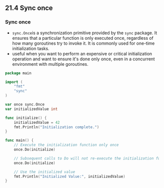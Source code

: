 ## 21.4 Sync once

### Sync once
- `sync.Once`is a synchronization primitive provided by the `sync` package. It ensures that a particular function is only executed once, regardless of how many goroutines try to invoke it. It is commonly used for one-time initialization tasks.
- useful when you want to perform an expensive or critical initialization operation and want to ensure it's done only once, even in a concurrent environment with multiple goroutines.

```go
package main

import (
    "fmt"
    "sync"
)

var once sync.Once
var initializedValue int

func initialize() {
    initializedValue = 42
    fmt.Println("Initialization complete.")
}

func main() {
    // Execute the initialization function only once
    once.Do(initialize)

    // Subsequent calls to Do will not re-execute the initialization function
    once.Do(initialize)

    // Use the initialized value
    fmt.Println("Initialized Value:", initializedValue)
}

```
